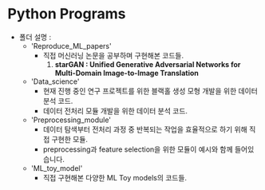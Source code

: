 # Python Programs

- 폴더 설명 :
  - 'Reproduce_ML_papers'
      - 직접 머신러닝 논문을 공부하며 구현해본 코드들.
         1. **starGAN : Unified Generative Adversarial Networks for Multi-Domain Image-to-Image Translation**
  - 'Data_science'
      - 현재 진행 중인 연구 프로젝트를 위한 블랙홀 생성 모형 개발을 위한 데이터 분석 코드.
      - 데이터 전처리 모듈 개발을 위한 데이터 분석 코드.
  - 'Preprocessing_module'
      - 데이터 탐색부터 전처리 과정 중 반복되는 작업을 효율적으로 하기 위해 직접 구현한 모듈.
      - preprocessing과 feature selection을 위한 모듈이 예시와 함께 들어있습니다.
  - 'ML_toy_model' 
      - 직접 구현해본 다양한 ML Toy models의 코드들.


